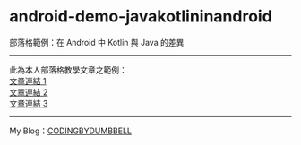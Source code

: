 # android-demo-javakotlininandroid
部落格範例：在 Android 中 Kotlin 與 Java 的差異
<br />

***

此為本人部落格教學文章之範例：<br />
[文章連結 1](https://codingbydumbbell.blogspot.com/2019/05/demoandroid-android-kotlin-java-part1.html)<br />
[文章連結 2](https://codingbydumbbell.blogspot.com/2019/05/demoandroid-android-kotlin-java-part2.html)<br />
[文章連結 3](https://codingbydumbbell.blogspot.com/2019/05/demoandroid-android-kotlin-java-part3.html)<br />

***

My Blog：[CODINGBYDUMBBELL](https://codingbydumbbell.blogspot.com/)

